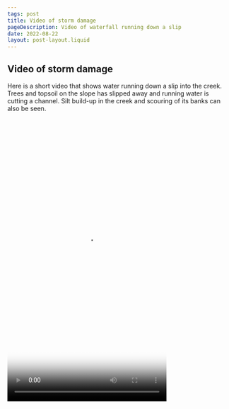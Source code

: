 ```yaml
---
tags: post
title: Video of storm damage
pageDescription: Video of waterfall running down a slip
date: 2022-08-22
layout: post-layout.liquid
---
```


## Video of storm damage

Here is a short video that shows water running down a slip into the creek. Trees and topsoil on the slope has slipped away and running water is cutting a channel. Silt build-up in the creek and scouring of its banks can also be seen.

<video width="360" height="640" controls poster="/assets/video/washout-waterfall-screenshot.jpg">
    <source src="/assets/video/washout-waterfall-360x640.mp4" type="video/mp4">
    Your browser does not support the video tag.
</video>